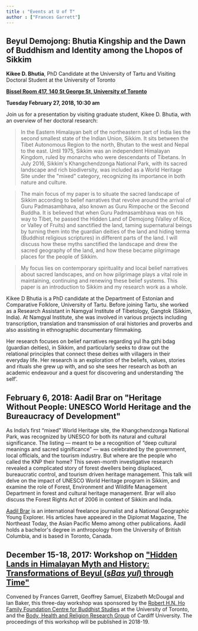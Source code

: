 ```yaml
---
title : "Events at U of T"
author : ["Frances Garrett"]
---
```



## Beyul Demojong: Bhutia Kingship and the Dawn of Buddhism and Identity among the Lhopos of Sikkim

**Kikee D. Bhutia**, PhD Candidate at the University of Tartu and Visiting Doctoral Student at the University of Toronto

**[Bissel Room 417, 140 St George St, University of Toronto](https://www.google.ca/maps/place/Claude+T.+Bissell+Building/@43.6649961,-79.3990758,15z/data=!4m5!3m4!1s0x0:0x2b046902f54951b!8m2!3d43.6649961!4d-79.3990758)**

**Tuesday February 27, 2018, 10:30 am**

Join us for a presentation by visiting graduate student, Kikee D. Bhutia, with an overview of her doctoral research:

> In the Eastern Himalayan belt of the northeastern part of India lies the second smallest state of the Indian Union, Sikkim. It sits between the Tibet Autonomous Region to the north, Bhutan to the west and Nepal to the east. Until 1975, Sikkim was an independent Himalayan Kingdom, ruled by monarchs who were descendants of Tibetans. In July 2016, Sikkim's Khangchendzonga National Park, with its sacred landscape and rich biodiversity, was included as a World Heritage Site under the "mixed" category, recognizing its importance in both nature and culture.

>The main focus of my paper is to situate the sacred landscape of Sikkim according to belief narratives that revolve around the arrival of Guru Padmasambhava, also known as Guru Rimpoche or the Second Buddha.  It is believed that when Guru Padmasambhava was on his way to Tibet, he passed the Hidden Land of Demojong (Valley of Rice, or Valley of Fruits) and sanctified the land, taming supernatural beings by turning them into the guardian deities of the land and hiding terma (Buddhist religious scriptures) in different parts of the land. I will discuss how these myths sanctified the landscape and drew the sacred geography of the land, and how these became pilgrimage places for the people of Sikkim.

>My focus lies on contemporary spirituality and local belief narratives about sacred landscapes, and on how pilgrimage plays a vital role in maintaining, continuing and renewing these belief systems. This paper is an introduction to Sikkim and my research work as a whole.

Kikee D Bhutia is a PhD candidate at the Department of Estonian and Comparative Folklore, University of Tartu. Before joining Tartu, she worked as a Research Assistant in Namgyal Institute of Tibetology, Gangtok (Sikkim, India). At Namgyal Institute, she was involved in various projects including transcription, translation and transmission of oral histories and proverbs and also assisting in ethnographic documentary filmmaking.

Her research focuses on belief narratives regarding yul lha gzhi bdag (guardian deities), in Sikkim, and particularly seeks to draw out the relational principles that connect these deities with villagers in their everyday life. Her research is an exploration of the beliefs, values, stories and rituals she grew up with, and so she sees her research as both an academic endeavour and a quest for discovering and understanding ‘the self’.

## February 6, 2018: Aadil Brar on "Heritage Without People: UNESCO World Heritage and the Bureaucracy of Development"

As India’s first “mixed” World Heritage site, the Khangchendzonga National Park, was recognized by UNESCO for both its natural and cultural significance. The listing — meant to be a recognition of “deep cultural meanings and sacred significance” — was celebrated by the government, local officials, and the tourism industry. But where are the people who called the KNP their home? This seven-month investigative research revealed a complicated story of forest dwellers being displaced, bureaucratic control, and tourism driven heritage management. This talk will delve on the impact of UNESCO World Heritage program in Sikkim, and examine the role of Forest, Environment and Wildlife Management Department in forest and cultural heritage management. Brar will also discuss the Forest Rights Act of 2006 in context of Sikkim and India.

[Aadil Brar](http://www.aadilbrar.com/) is an international freelance journalist and a National Geographic Young Explorer. His articles have appeared in the Diplomat Magazine, The Northeast Today, the Asian Pacific Memo among other publications. Aadil holds a bachelor's degree in anthropology from the University of British Columbia, and is based in Toronto, Canada.


## December 15-18, 2017: Workshop on ["Hidden Lands in Himalayan Myth and History: Transformations of Beyul (_sBas yul_) through Time"](http://buddhiststudies.utoronto.ca/events/hiddenlands/)

Convened by Frances Garrett, Geoffrey Samuel, Elizabeth McDougal and Ian Baker, this three-day workshop was sponsored by the [Robert H.N. Ho Family Foundation Centre for Buddhist Studies](http://buddhiststudies.utoronto.ca/) at the University of Toronto, and the [Body, Health and Religion Research Group](http://www.bodyhealthreligion.org.uk/BAHAR/) of Cardiff University. The proceedings of this workshop will be published in 2018-19.
